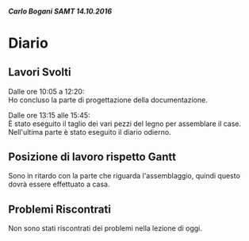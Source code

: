 ##### Carlo Bogani SAMT 14.10.2016

# Diario

## Lavori Svolti

Dalle ore 10:05 a 12:20:  
Ho concluso la parte di progettazione della documentazione.

Dalle ore 13:15 alle 15:45:  
È stato eseguito il taglio dei vari pezzi del legno per assemblare il case.
Nell'ultima parte è stato eseguito il diario odierno.


## Posizione di lavoro rispetto Gantt
Sono in ritardo con la parte che riguarda l'assemblaggio, quindi questo
dovrà essere effettuato a casa.



## Problemi Riscontrati
Non sono stati riscontrati dei problemi nella lezione di oggi.

